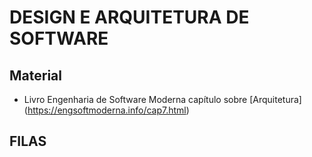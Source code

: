 # DESIGN E ARQUITETURA DE SOFTWARE

## Material
- Livro Engenharia de Software Moderna capítulo sobre [Arquitetura] (https://engsoftmoderna.info/cap7.html)

## FILAS
